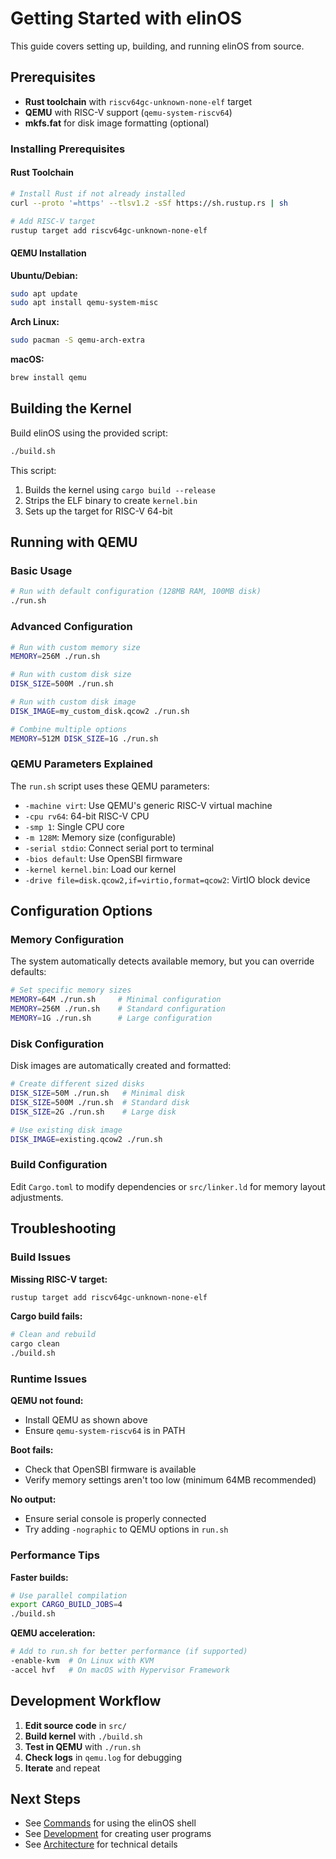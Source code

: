 # Getting Started with elinOS

This guide covers setting up, building, and running elinOS from source.

## Prerequisites

- **Rust toolchain** with `riscv64gc-unknown-none-elf` target
- **QEMU** with RISC-V support (`qemu-system-riscv64`)
- **mkfs.fat** for disk image formatting (optional)

### Installing Prerequisites

#### Rust Toolchain
```bash
# Install Rust if not already installed
curl --proto '=https' --tlsv1.2 -sSf https://sh.rustup.rs | sh

# Add RISC-V target
rustup target add riscv64gc-unknown-none-elf
```

#### QEMU Installation

**Ubuntu/Debian:**
```bash
sudo apt update
sudo apt install qemu-system-misc
```

**Arch Linux:**
```bash
sudo pacman -S qemu-arch-extra
```

**macOS:**
```bash
brew install qemu
```

## Building the Kernel

Build elinOS using the provided script:

```bash
./build.sh
```

This script:
1. Builds the kernel using `cargo build --release`
2. Strips the ELF binary to create `kernel.bin`
3. Sets up the target for RISC-V 64-bit

## Running with QEMU

### Basic Usage

```bash
# Run with default configuration (128MB RAM, 100MB disk)
./run.sh
```

### Advanced Configuration

```bash
# Run with custom memory size
MEMORY=256M ./run.sh

# Run with custom disk size
DISK_SIZE=500M ./run.sh

# Run with custom disk image
DISK_IMAGE=my_custom_disk.qcow2 ./run.sh

# Combine multiple options
MEMORY=512M DISK_SIZE=1G ./run.sh
```

### QEMU Parameters Explained

The `run.sh` script uses these QEMU parameters:
- `-machine virt`: Use QEMU's generic RISC-V virtual machine
- `-cpu rv64`: 64-bit RISC-V CPU
- `-smp 1`: Single CPU core
- `-m 128M`: Memory size (configurable)
- `-serial stdio`: Connect serial port to terminal
- `-bios default`: Use OpenSBI firmware
- `-kernel kernel.bin`: Load our kernel
- `-drive file=disk.qcow2,if=virtio,format=qcow2`: VirtIO block device

## Configuration Options

### Memory Configuration

The system automatically detects available memory, but you can override defaults:

```bash
# Set specific memory sizes
MEMORY=64M ./run.sh     # Minimal configuration
MEMORY=256M ./run.sh    # Standard configuration
MEMORY=1G ./run.sh      # Large configuration
```

### Disk Configuration

Disk images are automatically created and formatted:

```bash
# Create different sized disks
DISK_SIZE=50M ./run.sh   # Minimal disk
DISK_SIZE=500M ./run.sh  # Standard disk
DISK_SIZE=2G ./run.sh    # Large disk

# Use existing disk image
DISK_IMAGE=existing.qcow2 ./run.sh
```

### Build Configuration

Edit `Cargo.toml` to modify dependencies or `src/linker.ld` for memory layout adjustments.

## Troubleshooting

### Build Issues

**Missing RISC-V target:**
```bash
rustup target add riscv64gc-unknown-none-elf
```

**Cargo build fails:**
```bash
# Clean and rebuild
cargo clean
./build.sh
```

### Runtime Issues

**QEMU not found:**
- Install QEMU as shown above
- Ensure `qemu-system-riscv64` is in PATH

**Boot fails:**
- Check that OpenSBI firmware is available
- Verify memory settings aren't too low (minimum 64MB recommended)

**No output:**
- Ensure serial console is properly connected
- Try adding `-nographic` to QEMU options in `run.sh`

### Performance Tips

**Faster builds:**
```bash
# Use parallel compilation
export CARGO_BUILD_JOBS=4
./build.sh
```

**QEMU acceleration:**
```bash
# Add to run.sh for better performance (if supported)
-enable-kvm  # On Linux with KVM
-accel hvf   # On macOS with Hypervisor Framework
```

## Development Workflow

1. **Edit source code** in `src/`
2. **Build kernel** with `./build.sh`
3. **Test in QEMU** with `./run.sh`
4. **Check logs** in `qemu.log` for debugging
5. **Iterate** and repeat

## Next Steps

- See [Commands](commands.md) for using the elinOS shell
- See [Development](development.md) for creating user programs
- See [Architecture](architecture.md) for technical details 